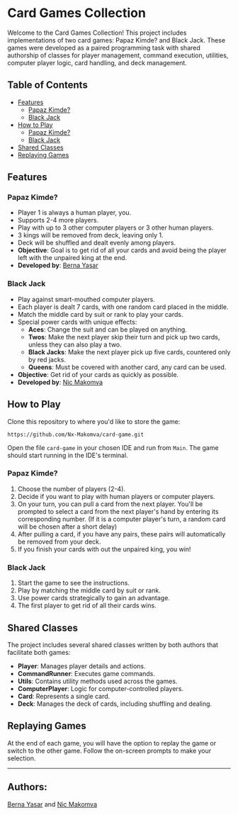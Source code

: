 # Card Games Collection

Welcome to the Card Games Collection! 
This project includes implementations of two card games: Papaz Kimde? and Black Jack. 
These games were developed as a paired programming task with shared authorship of classes for player management, command execution, utilities, computer player logic, card handling, and deck management.

## Table of Contents

- [Features](#features)
    - [Papaz Kimde?](#papaz-kimde)
    - [Black Jack](#black-jack)
- [How to Play](#how-to-play)
    - [Papaz Kimde?](#papaz-kimde)
    - [Black Jack](#black-jack)
- [Shared Classes](#shared-classes)
- [Replaying Games](#replaying-games)

## Features

### Papaz Kimde?

- Player 1 is always a human player, you.
- Supports 2-4 more players.
- Play with up to 3 other computer players or 3 other human players.
- 3 kings will be removed from deck, leaving only 1.
- Deck will be shuffled and dealt evenly among players.
- **Objective**: Goal is to get rid of all your cards and avoid being the player left with the unpaired king at the end.
- **Developed by**: [Berna Yasar](https://github.com/Byasar3)

### Black Jack

- Play against smart-mouthed computer players.
- Each player is dealt 7 cards, with one random card placed in the middle.
- Match the middle card by suit or rank to play your cards.
- Special power cards with unique effects:
    - **Aces**: Change the suit and can be played on anything.
    - **Twos**: Make the next player skip their turn and pick up two cards, unless they can also play a two.
    - **Black Jacks**: Make the next player pick up five cards, countered only by red jacks.
    - **Queens**: Must be covered with another card, any card can be used.
- **Objective**: Get rid of your cards as quickly as possible.
- **Developed by**: [Nic Makomva](https://github.com/Nx-Makomva)

## How to Play

Clone this repository to where you'd like to store the game:

``` https://github.com/Nx-Makomva/card-game.git ```

Open the file `card-game` in your chosen IDE and run from `Main`. The game should start running in the IDE's terminal.

### Papaz Kimde?

1. Choose the number of players (2-4).
2. Decide if you want to play with human players or computer players.
3. On your turn, you can pull a card from the next player. You'll be prompted to select a card from the next player's hand by entering its corresponding number.
(If it is a computer player's turn, a random card will be chosen after a short delay)
4. After pulling a card, if you have any pairs, these pairs will automatically be removed from your deck.
5. If you finish your cards with out the unpaired king, you win! 

### Black Jack

1. Start the game to see the instructions.
2. Play by matching the middle card by suit or rank.
3. Use power cards strategically to gain an advantage. 
4. The first player to get rid of all their cards wins.

## Shared Classes

The project includes several shared classes written by both authors that facilitate both games:

- **Player**: Manages player details and actions.
- **CommandRunner**: Executes game commands.
- **Utils**: Contains utility methods used across the games.
- **ComputerPlayer**: Logic for computer-controlled players.
- **Card**: Represents a single card.
- **Deck**: Manages the deck of cards, including shuffling and dealing.

## Replaying Games

At the end of each game, you will have the option to replay the game or switch to the other game. Follow the on-screen prompts to make your selection.

--------------

## Authors: 

[Berna Yasar](https://github.com/Byasar3) and [Nic Makomva](https://github.com/Nx-Makomva)
